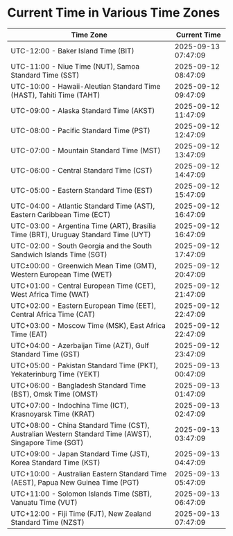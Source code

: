 # Current Time in Various Time Zones

| Time Zone | Current Time |
|-----------|--------------|
| UTC-12:00 - Baker Island Time (BIT) | 2025-09-13 07:47:09 |
| UTC-11:00 - Niue Time (NUT), Samoa Standard Time (SST) | 2025-09-12 08:47:09 |
| UTC-10:00 - Hawaii-Aleutian Standard Time (HAST), Tahiti Time (TAHT) | 2025-09-12 09:47:09 |
| UTC-09:00 - Alaska Standard Time (AKST) | 2025-09-12 11:47:09 |
| UTC-08:00 - Pacific Standard Time (PST) | 2025-09-12 12:47:09 |
| UTC-07:00 - Mountain Standard Time (MST) | 2025-09-12 13:47:09 |
| UTC-06:00 - Central Standard Time (CST) | 2025-09-12 14:47:09 |
| UTC-05:00 - Eastern Standard Time (EST) | 2025-09-12 15:47:09 |
| UTC-04:00 - Atlantic Standard Time (AST), Eastern Caribbean Time (ECT) | 2025-09-12 16:47:09 |
| UTC-03:00 - Argentina Time (ART), Brasília Time (BRT), Uruguay Standard Time (UYT) | 2025-09-12 16:47:09 |
| UTC-02:00 - South Georgia and the South Sandwich Islands Time (SGT) | 2025-09-12 17:47:09 |
| UTC±00:00 - Greenwich Mean Time (GMT), Western European Time (WET) | 2025-09-12 20:47:09 |
| UTC+01:00 - Central European Time (CET), West Africa Time (WAT) | 2025-09-12 21:47:09 |
| UTC+02:00 - Eastern European Time (EET), Central Africa Time (CAT) | 2025-09-12 22:47:09 |
| UTC+03:00 - Moscow Time (MSK), East Africa Time (EAT) | 2025-09-12 22:47:09 |
| UTC+04:00 - Azerbaijan Time (AZT), Gulf Standard Time (GST) | 2025-09-12 23:47:09 |
| UTC+05:00 - Pakistan Standard Time (PKT), Yekaterinburg Time (YEKT) | 2025-09-13 00:47:09 |
| UTC+06:00 - Bangladesh Standard Time (BST), Omsk Time (OMST) | 2025-09-13 01:47:09 |
| UTC+07:00 - Indochina Time (ICT), Krasnoyarsk Time (KRAT) | 2025-09-13 02:47:09 |
| UTC+08:00 - China Standard Time (CST), Australian Western Standard Time (AWST), Singapore Time (SGT) | 2025-09-13 03:47:09 |
| UTC+09:00 - Japan Standard Time (JST), Korea Standard Time (KST) | 2025-09-13 04:47:09 |
| UTC+10:00 - Australian Eastern Standard Time (AEST), Papua New Guinea Time (PGT) | 2025-09-13 05:47:09 |
| UTC+11:00 - Solomon Islands Time (SBT), Vanuatu Time (VUT) | 2025-09-13 06:47:09 |
| UTC+12:00 - Fiji Time (FJT), New Zealand Standard Time (NZST) | 2025-09-13 07:47:09 |
